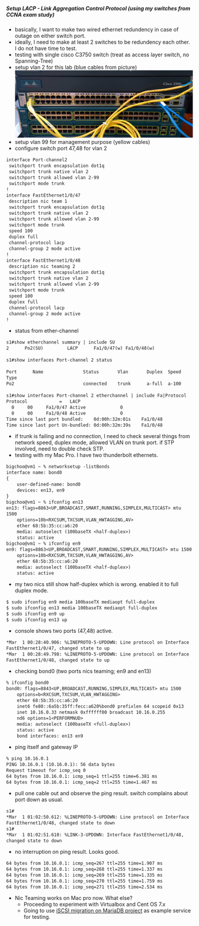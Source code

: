 ##### Setup LACP - Link Aggregation Control Protocol (using my switches from CCNA exam study)
* basically, I want to make two wired ethernet redundency in case of outage on either switch port.
* ideally, I need to make at least 2 switches to be redundency each other. I do not have time to test.
* testing with single cisco C3750 switch (treat as access layer switch, no Spanning-Tree)
* setup vlan 2 for this lab (blue cables from picture)
![bond0](https://github.com/boonchu/opslab/blob/master/daily_linux/bond0.png)
* setup vlan 99 for management purpose (yellow cables)
* configure switch port 47,48 for vlan 2
```
interface Port-channel2
 switchport trunk encapsulation dot1q
 switchport trunk native vlan 2
 switchport trunk allowed vlan 2-99
 switchport mode trunk
!
interface FastEthernet1/0/47
 description nic team 1
 switchport trunk encapsulation dot1q
 switchport trunk native vlan 2
 switchport trunk allowed vlan 2-99
 switchport mode trunk
 speed 100
 duplex full
 channel-protocol lacp
 channel-group 2 mode active
!
interface FastEthernet1/0/48
 description nic teaming 2
 switchport trunk encapsulation dot1q
 switchport trunk native vlan 2
 switchport trunk allowed vlan 2-99
 switchport mode trunk
 speed 100
 duplex full
 channel-protocol lacp
 channel-group 2 mode active
!
```
* status from ether-channel
```
s1#show etherchannel summary | include SU
2      Po2(SU)         LACP      Fa1/0/47(w) Fa1/0/48(w)

s1#show interfaces Port-channel 2 status

Port      Name               Status       Vlan       Duplex  Speed Type
Po2                          connected    trunk      a-full  a-100

s1#show interfaces Port-channel 2 etherchannel | include Fa|Protocol
Protocol            =   LACP
  0     00     Fa1/0/47 Active             0
  0     00     Fa1/0/48 Active             0
Time since last port bundled:    0d:00h:32m:01s    Fa1/0/48
Time since last port Un-bundled: 0d:00h:32m:39s    Fa1/0/48
```
* if trunk is failing and no connection, I need to check several things from network speed, 
duplex mode, allowed VLAN on trunk port. if STP involved, need to double check STP.
* testing with my Mac Pro. I have two thunderbolt ethernets. 
```
bigchoo@vm1 ~ % networksetup -listBonds
interface name: bond0
{
	user-defined-name: bond0
	devices: en13, en9
}
bigchoo@vm1 ~ % ifconfig en13
en13: flags=8863<UP,BROADCAST,SMART,RUNNING,SIMPLEX,MULTICAST> mtu 1500
	options=10b<RXCSUM,TXCSUM,VLAN_HWTAGGING,AV>
	ether 68:5b:35:cc:a6:20
	media: autoselect (100baseTX <half-duplex>)
	status: active
bigchoo@vm1 ~ % ifconfig en9
en9: flags=8863<UP,BROADCAST,SMART,RUNNING,SIMPLEX,MULTICAST> mtu 1500
	options=10b<RXCSUM,TXCSUM,VLAN_HWTAGGING,AV>
	ether 68:5b:35:cc:a6:20
	media: autoselect (100baseTX <half-duplex>)
	status: active
```
* my two nics still show half-duplex which is wrong. enabled it to full duplex mode.
```
$ sudo ifconfig en9 media 100baseTX mediaopt full-duplex
$ sudo ifconfig en13 media 100baseTX mediaopt full-duplex
$ sudo ifconfig en9 up
$ sudo ifconfig en13 up
```
* console shows two ports (47,48) active.
```
*Mar  1 00:28:40.906: %LINEPROTO-5-UPDOWN: Line protocol on Interface FastEthernet1/0/47, changed state to up
*Mar  1 00:28:49.798: %LINEPROTO-5-UPDOWN: Line protocol on Interface FastEthernet1/0/48, changed state to up
```
* checking bond0 (two ports nics teaming; en9 and en13)
```
% ifconfig bond0
bond0: flags=8843<UP,BROADCAST,RUNNING,SIMPLEX,MULTICAST> mtu 1500
	options=b<RXCSUM,TXCSUM,VLAN_HWTAGGING>
	ether 68:5b:35:cc:a6:20
	inet6 fe80::6a5b:35ff:fecc:a620%bond0 prefixlen 64 scopeid 0x13
	inet 10.16.0.33 netmask 0xffffff00 broadcast 10.16.0.255
	nd6 options=1<PERFORMNUD>
	media: autoselect (100baseTX <full-duplex>)
	status: active
	bond interfaces: en13 en9
```
* ping itself and gateway IP
```
% ping 10.16.0.1
PING 10.16.0.1 (10.16.0.1): 56 data bytes
Request timeout for icmp_seq 0
64 bytes from 10.16.0.1: icmp_seq=1 ttl=255 time=6.381 ms
64 bytes from 10.16.0.1: icmp_seq=2 ttl=255 time=1.467 ms
```
* pull one cable out and observe the ping result. switch complains about port down as usual.
```
s1#
*Mar  1 01:02:50.612: %LINEPROTO-5-UPDOWN: Line protocol on Interface FastEthernet1/0/48, changed state to down
s1#
*Mar  1 01:02:51.610: %LINK-3-UPDOWN: Interface FastEthernet1/0/48, changed state to down
```
* no interruption on ping result. Looks good.
```
64 bytes from 10.16.0.1: icmp_seq=267 ttl=255 time=1.907 ms
64 bytes from 10.16.0.1: icmp_seq=268 ttl=255 time=1.337 ms
64 bytes from 10.16.0.1: icmp_seq=269 ttl=255 time=1.335 ms
64 bytes from 10.16.0.1: icmp_seq=270 ttl=255 time=1.759 ms
64 bytes from 10.16.0.1: icmp_seq=271 ttl=255 time=2.534 ms
```
* Nic Teaming works on Mac pro now. What else? 
  * Proceeding to experiment with Virtualbox and Cent OS 7.x
  * Going to use [iSCSI migration on MariaDB project](https://github.com/boonchu/opslab/blob/master/daily_linux/Case7.md) as example service for testing.

